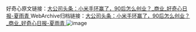 好奇心原文链接：[大公司头条：小米手环赢了，90后怎么创业？_商业_好奇心日报-夏雨青 ](https://www.qdaily.com/articles/10452.html)
WebArchive归档链接：[大公司头条：小米手环赢了，90后怎么创业？_商业_好奇心日报-夏雨青 ](http://web.archive.org/web/20190623160332/https://www.qdaily.com/articles/10452.html)
![image](http://ww3.sinaimg.cn/large/007d5XDpgy1g3w2338t7rj30u01lrh6m)
